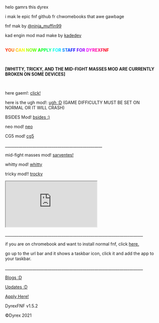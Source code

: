 <p class="unchanged rich-diff-level-one">helo gamrs this dyrex</p>
<p class="unchanged rich-diff-level-one">i mak le epic fnf github fr chwomebooks that awe gawbage</p>
<p class="unchanged rich-diff-level-one">fnf mak by&nbsp;<a href="https://twitter.com/ninja_muffin99" rel="nofollow">@ninja_muffin99</a></p>
<p class="unchanged rich-diff-level-one">kad engin mod mad make by&nbsp;<a href="https://gamebanana.com/gamefiles/16761" rel="nofollow">kadedev</a></p>
<div class="html-rainbow-text" style="text-align: left;">&nbsp;</div>
<div class="html-rainbow-text" style="text-align: left;"><strong><span style="color: #ff2600;">Y</span><span style="color: #ff4d00;">O</span><span style="color: #ff7300;">U</span><span style="color: transparent; text-shadow: none;">&nbsp;</span><span style="color: #ffbf00;">C</span><span style="color: #ffe500;">A</span><span style="color: #f2ff00;">N</span><span style="color: transparent; text-shadow: none;">&nbsp;</span><span style="color: #a6ff00;">N</span><span style="color: #80ff00;">O</span><span style="color: #59ff00;">W</span><span style="color: transparent; text-shadow: none;">&nbsp;</span><span style="color: #0dff00;">A</span><span style="color: #00ff19;">P</span><span style="color: #00ff40;">P</span><span style="color: #00ff66;">L</span><span style="color: #00ff8c;">Y</span><span style="color: transparent; text-shadow: none;">&nbsp;</span><span style="color: #00ffd9;">F</span><span style="color: #00ffff;">O</span><span style="color: #00d9ff;">R</span><span style="color: transparent; text-shadow: none;">&nbsp;</span><span style="color: #008cff;">S</span><span style="color: #0066ff;">T</span><span style="color: #0040ff;">A</span><span style="color: #0019ff;">F</span><span style="color: #0d00ff;">F</span><span style="color: transparent; text-shadow: none;">&nbsp;</span><span style="color: #5900ff;">F</span><span style="color: #7f00ff;">O</span><span style="color: #a600ff;">R</span><span style="color: transparent; text-shadow: none;">&nbsp;</span><span style="color: #f200ff;">D</span><span style="color: #ff00e6;">Y</span><span style="color: #ff00bf;">R</span><span style="color: #ff0099;">E</span><span style="color: #ff0073;">X</span><span style="color: #ff004c;">F</span><span style="color: #ff0026;">N</span><span style="color: #ff0000;">F</span></strong></div>
<p class="unchanged rich-diff-level-one">&nbsp;</p>
<p class="unchanged rich-diff-level-one"><strong>[WHITTY, TRICKY, AND THE MID-FIGHT MASSES MOD ARE CURRENTLY BROKEN ON SOME DEVICES]</strong></p>
<p class="unchanged rich-diff-level-one">&nbsp;</p>
<p class="unchanged rich-diff-level-one">here gaem!:&nbsp;<a href="https://dyrexfnf.github.io/FNF/BASEFNF" rel="nofollow">click!</a></p>
<p class="unchanged rich-diff-level-one">here is the ugh mod!:&nbsp;<a href="https://dyrexfnf.github.io/FNF/UGHFNF" rel="nofollow">ugh :D</a>&nbsp;(GAME DIFFICULTY MUST BE SET ON NORMAL OR IT WILL CRASH)</p>
<p class="unchanged rich-diff-level-one">BSIDES Mod!&nbsp;<a href="https://dyrexfnf.github.io/FNF/BSIDES" rel="nofollow">bsides :)</a></p>
<p class="unchanged rich-diff-level-one">neo mod! <a href="https://dyrexfnf.github.io/FNF/NEO">neo</a></p>
<p class="unchanged rich-diff-level-one">CG5 mod! <a href="https://dyrexfnf.github.io/FNF/CG5">cg5</a></p>
<p class="unchanged rich-diff-level-one">__________________________________________________</p>
<p class="unchanged rich-diff-level-one">mid-fight masses mod! <a href="https://bobydob.github.io/sarventes/">sarventes!</a></p>
<p class="unchanged rich-diff-level-one">whitty mod! <a href="https://dyrexfnf.github.io/FNF/WHITTY">whitty</a></p>
<p class="unchanged rich-diff-level-one">tricky mod!! <a href="https://dyrexfnf.github.io/FNF/TRICKY">trocky</a></p>
<p><iframe src="https://docs.google.com/forms/d/e/1FAIpQLSd--yvQRpv6PcQBvZSgE4MyeJZieIAg1ZgqJMU9qOeG9oX0Lw/viewform?embedded=true" width="" height=" frameborder=" marginwidth="0" marginheight="0">Loading…</iframe></p>
<p class="unchanged rich-diff-level-one">_______________________________________________________________________</p>
<p class="unchanged rich-diff-level-one">if you are on chromebook and want to install normal fnf, click&nbsp;<a href="https://friday-night.glitch.me/" rel="nofollow">here.</a></p>
<p class="unchanged rich-diff-level-one">go up to the url bar and it shows a taskbar icon, click it and add the app to your taskbar.</p>
<p class="unchanged rich-diff-level-one">_______________________________________________________________________</p>
<p class="unchanged rich-diff-level-one"><a href="https://dyrexfnf.github.io/FNF/BLOG" rel="nofollow">Blogs :D</a></p>
<p class="unchanged rich-diff-level-one"><a href="https://dyrexfnf.github.io/FNF/UPDATES" rel="nofollow">Updates :D</a></p>
<p class="unchanged rich-diff-level-one"><a href="https://dyrexfnf.github.io/FNF/APPLY">Apply Here!</a></p>
<p class="unchanged rich-diff-level-one">DyrexFNF v1.5.2</p>
<p class="unchanged rich-diff-level-one">&copy;Dyrex 2021</p>
